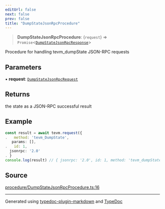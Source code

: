 ```yaml
---
editUrl: false
next: false
prev: false
title: "DumpStateJsonRpcProcedure"
---
```


> **DumpStateJsonRpcProcedure**: (`request`) => `Promise`\<[`DumpStateJsonRpcResponse`](/reference/tevm/procedures-types/type-aliases/dumpstatejsonrpcresponse/)\>

Procedure for handling tevm_dumpState JSON-RPC requests

## Parameters

▪ **request**: [`DumpStateJsonRpcRequest`](/reference/tevm/procedures-types/type-aliases/dumpstatejsonrpcrequest/)

## Returns

the state as a JSON-RPC successful result

## Example

```ts
const result = await tevm.request({
.   method: 'tevm_DumpState',
   params: [],
.   id: 1,
  jsonrpc: '2.0'
. }
console.log(result) // { jsonrpc: '2.0', id: 1, method: 'tevm_dumpState', result: {'0x...': '0x....', ...}}
```

## Source

[procedure/DumpStateJsonRpcProcedure.ts:16](https://github.com/evmts/tevm-monorepo/blob/main/packages/procedures-types/src/procedure/DumpStateJsonRpcProcedure.ts#L16)

***
Generated using [typedoc-plugin-markdown](https://www.npmjs.com/package/typedoc-plugin-markdown) and [TypeDoc](https://typedoc.org/)
